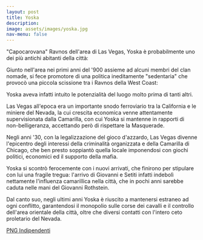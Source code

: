 ```yaml
---
layout: post
title: Yoska
description:
image: assets/images/yoska.jpg
nav-menu: false
---
```


"Capocarovana" Ravnos dell'area di Las Vegas, Yoska è probabilmente uno dei più antichi abitanti della città: 

Giunto nell'area nei primi anni del '900 assieme ad alcuni membri del clan nomade, si fece promotore di una politica ineditamente "sedentaria" che provocò una piccola scissione tra i Ravnos della West Coast: 

Yoska aveva infatti intuito le potenzialità del luogo molto prima di tanti altri.

Las Vegas all'epoca era un importante snodo ferroviario tra la California e le miniere del Nevada, la cui crescita economica venne attentamente supervisionata dalla Camarilla, con cui Yoska si mantenne in rapporti di non-belligeranza, accettando però di rispettare la Masquerade.

Negli anni '30, con la legalizzazione del gioco d'azzardo, Las Vegas divenne l'epicentro degli interessi della criminalità organizzata e della Camarilla di Chicago, che ben presto soppiantò quella locale imponendosi con giochi politici, economici ed il supporto della mafia.

Yoska si scontrò ferocemente con i nuovi arrivati, che finirono per stipulare con lui una fragile tregua: l'arrivo di Giovanni e Setiti infatti indebolì nettamente l'influenza camarillica nella città, che in pochi anni sarebbe caduta nelle mani del Giovanni Rothstein.

Dal canto suo, negli ultimi anni Yoska è riuscito a mantenersi estraneo ad ogni conflitto, garantendosi il monopolio sulle corse dei cavalli e il controllo dell'area orientale della città, oltre che diversi contatti con l'intero ceto proletario del Nevada.  

<a href="http://xabacadabra.com/cursed-legacy/png-indipendenti.html" class="button back">PNG Indipendenti</a> 